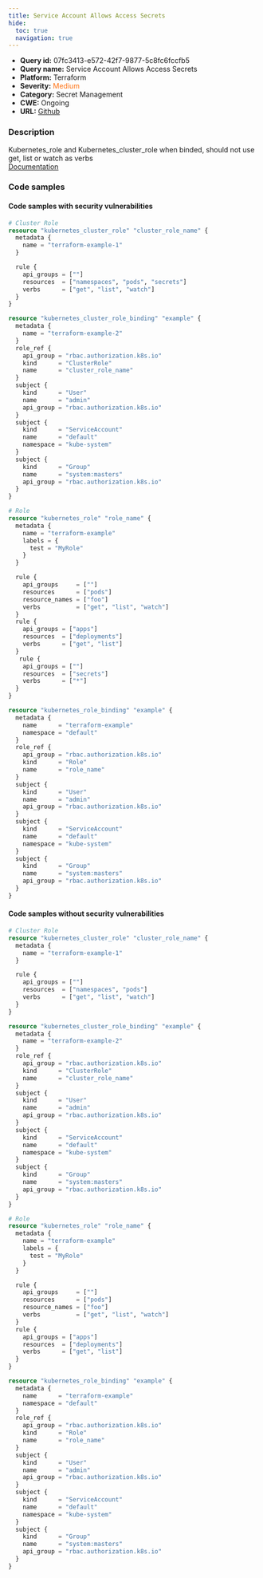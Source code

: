 ```yaml
---
title: Service Account Allows Access Secrets
hide:
  toc: true
  navigation: true
---
```


<style>
  .highlight .hll {
    background-color: #ff171742;
  }
  .md-content {
    max-width: 1100px;
    margin: 0 auto;
  }
</style>

-   **Query id:** 07fc3413-e572-42f7-9877-5c8fc6fccfb5
-   **Query name:** Service Account Allows Access Secrets
-   **Platform:** Terraform
-   **Severity:** <span style="color:#ff7213">Medium</span>
-   **Category:** Secret Management
-   **CWE:** Ongoing
-   **URL:** [Github](https://github.com/Checkmarx/kics/tree/master/assets/queries/terraform/kubernetes/service_account_allows_access_secrets)

### Description
Kubernetes_role and Kubernetes_cluster_role when binded, should not use get, list or watch as verbs<br>
[Documentation](https://registry.terraform.io/providers/hashicorp/kubernetes/latest/docs/resources/role_binding#subject)

### Code samples
#### Code samples with security vulnerabilities
```tf title="Positive test num. 1 - tf file" hl_lines="49 7"
# Cluster Role
resource "kubernetes_cluster_role" "cluster_role_name" {
  metadata {
    name = "terraform-example-1"
  }

  rule {
    api_groups = [""]
    resources  = ["namespaces", "pods", "secrets"]
    verbs      = ["get", "list", "watch"]
  }
}

resource "kubernetes_cluster_role_binding" "example" {
  metadata {
    name = "terraform-example-2"
  }
  role_ref {
    api_group = "rbac.authorization.k8s.io"
    kind      = "ClusterRole"
    name      = "cluster_role_name"
  }
  subject {
    kind      = "User"
    name      = "admin"
    api_group = "rbac.authorization.k8s.io"
  }
  subject {
    kind      = "ServiceAccount"
    name      = "default"
    namespace = "kube-system"
  }
  subject {
    kind      = "Group"
    name      = "system:masters"
    api_group = "rbac.authorization.k8s.io"
  }
}

# Role
resource "kubernetes_role" "role_name" {
  metadata {
    name = "terraform-example"
    labels = {
      test = "MyRole"
    }
  }

  rule {
    api_groups     = [""]
    resources      = ["pods"]
    resource_names = ["foo"]
    verbs          = ["get", "list", "watch"]
  }
  rule {
    api_groups = ["apps"]
    resources  = ["deployments"]
    verbs      = ["get", "list"]
  }
   rule {
    api_groups = [""]
    resources  = ["secrets"]
    verbs      = ["*"]
  }
}

resource "kubernetes_role_binding" "example" {
  metadata {
    name      = "terraform-example"
    namespace = "default"
  }
  role_ref {
    api_group = "rbac.authorization.k8s.io"
    kind      = "Role"
    name      = "role_name"
  }
  subject {
    kind      = "User"
    name      = "admin"
    api_group = "rbac.authorization.k8s.io"
  }
  subject {
    kind      = "ServiceAccount"
    name      = "default"
    namespace = "kube-system"
  }
  subject {
    kind      = "Group"
    name      = "system:masters"
    api_group = "rbac.authorization.k8s.io"
  }
}

```


#### Code samples without security vulnerabilities
```tf title="Negative test num. 1 - tf file"
# Cluster Role
resource "kubernetes_cluster_role" "cluster_role_name" {
  metadata {
    name = "terraform-example-1"
  }

  rule {
    api_groups = [""]
    resources  = ["namespaces", "pods"]
    verbs      = ["get", "list", "watch"]
  }
}

resource "kubernetes_cluster_role_binding" "example" {
  metadata {
    name = "terraform-example-2"
  }
  role_ref {
    api_group = "rbac.authorization.k8s.io"
    kind      = "ClusterRole"
    name      = "cluster_role_name"
  }
  subject {
    kind      = "User"
    name      = "admin"
    api_group = "rbac.authorization.k8s.io"
  }
  subject {
    kind      = "ServiceAccount"
    name      = "default"
    namespace = "kube-system"
  }
  subject {
    kind      = "Group"
    name      = "system:masters"
    api_group = "rbac.authorization.k8s.io"
  }
}

# Role
resource "kubernetes_role" "role_name" {
  metadata {
    name = "terraform-example"
    labels = {
      test = "MyRole"
    }
  }

  rule {
    api_groups     = [""]
    resources      = ["pods"]
    resource_names = ["foo"]
    verbs          = ["get", "list", "watch"]
  }
  rule {
    api_groups = ["apps"]
    resources  = ["deployments"]
    verbs      = ["get", "list"]
  }
}

resource "kubernetes_role_binding" "example" {
  metadata {
    name      = "terraform-example"
    namespace = "default"
  }
  role_ref {
    api_group = "rbac.authorization.k8s.io"
    kind      = "Role"
    name      = "role_name"
  }
  subject {
    kind      = "User"
    name      = "admin"
    api_group = "rbac.authorization.k8s.io"
  }
  subject {
    kind      = "ServiceAccount"
    name      = "default"
    namespace = "kube-system"
  }
  subject {
    kind      = "Group"
    name      = "system:masters"
    api_group = "rbac.authorization.k8s.io"
  }
}

```
